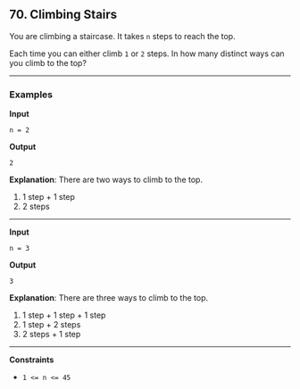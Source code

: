 ## 70. Climbing Stairs

You are climbing a staircase. It takes `n` steps to reach the top.

Each time you can either climb `1` or `2` steps. In how many distinct ways can you climb to the top?

---

### Examples

**Input**
```
n = 2
```

**Output**
```
2
```

**Explanation**: There are two ways to climb to the top.
1. 1 step + 1 step
2. 2 steps

---

**Input**
```
n = 3
```

**Output**
```
3
```

**Explanation**: There are three ways to climb to the top.
1. 1 step + 1 step + 1 step
2. 1 step + 2 steps
3. 2 steps + 1 step

---

**Constraints**
* <code>1 <= n <= 45</code>

